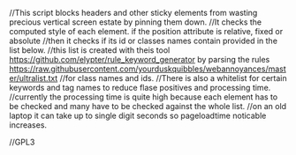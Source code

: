 //This script blocks headers and other sticky elements from wasting precious vertical screen estate by pinning them down.
//It checks the computed style of each element. if the position attribute is relative, fixed or absolute
//then it checks if its id or classes names contain provided in the list below.
//this list is created with theis tool https://github.com/elypter/rule_keyword_generator by parsing the rules https://raw.githubusercontent.com/yourduskquibbles/webannoyances/master/ultralist.txt
//for class names and ids.
//There is also a whitelist for certain keywords and tag names to reduce flase positives and processing time.
//currently the processing time is quite high because each element has to be checked and many have to be checked against the whole list.
//on an old laptop it can take up to single digit seconds so pageloadtime noticable increases.

//GPL3
